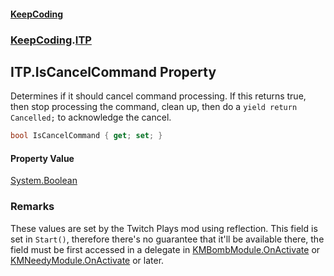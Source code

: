 #### [KeepCoding](index.md 'index')
### [KeepCoding](KeepCoding.md 'KeepCoding').[ITP](ITP.md 'KeepCoding.ITP')
## ITP.IsCancelCommand Property
Determines if it should cancel command processing. If this returns true, then stop processing the command, clean up, then do a `yield return Cancelled;` to acknowledge the cancel.  
```csharp
bool IsCancelCommand { get; set; }
```
#### Property Value
[System.Boolean](https://docs.microsoft.com/en-us/dotnet/api/System.Boolean 'System.Boolean')
### Remarks
These values are set by the Twitch Plays mod using reflection. This field is set in `Start()`, therefore there's no guarantee that it'll be available there, the field must be first accessed in a delegate in [KMBombModule.OnActivate](https://docs.microsoft.com/en-us/dotnet/api/KMBombModule.OnActivate 'KMBombModule.OnActivate') or [KMNeedyModule.OnActivate](https://docs.microsoft.com/en-us/dotnet/api/KMNeedyModule.OnActivate 'KMNeedyModule.OnActivate') or later.  

